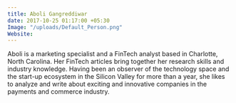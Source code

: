 ```yaml
---
title: Aboli Gangreddiwar
date: 2017-10-25 01:17:00 +05:30
Image: "/uploads/Default_Person.png"
Website: 
---
```


Aboli is a marketing specialist and a FinTech analyst based in Charlotte, North Carolina. Her FinTech articles bring together her research skills and industry knowledge. Having been an observer of the technology space and the start-up ecosystem in the Silicon Valley for more than a year, she likes to analyze and write about exciting and innovative companies in the payments and commerce industry.